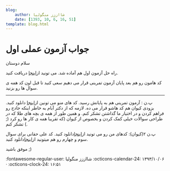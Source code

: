 ```yaml
---
blog:
    author: شااززز منگولیا
    date: [1393, 10, 6, 16, 51]
template: blog.html
---
```

# جواب آزمون عملی اول

<div class="cnt">
سلام دوستان<p></p>
<p>راه حل آزمون اول هم آماده شد. می تونید از<a href="http://l2l.ir/4S1" target="_blank" title="جواب آزمون عملی اول">اینجا</a> دریافت کنید.</p>
<p>کد هامون رو هم بعد پایان آزمون تمرینی قرار می دهیم سعی کنید تا قبل اون کد همه ی سوال ها رو بزنید.</p>
<hr/>

<p>پ.ن : آزمون تمرینی هم به پایانش رسید. کد های منو می تونین از<a href="http://l2l.ir/4Ts" target="_blank">اینجا</a> دانلود کنید. بزودی کیوان هم کد هاشو قرار می ده. لازمه که از دکتر آبام به خاطر اینکه جادج رو فراهم کردن و در اختیار ما گذاشتن تشکر کنم. و همین طور از همه ی بچه های طلا که در طراحی سوالات خیلی کمک کردن و بخصوص از کیوان (که تقریبا همه ی کار ها رو کرد (; ) تشکر کنم.</p>
<p>پ.ن ۲(کیوان):‌ کدهای من رو می تونید از<a href="http://l2l.ir/4TP" target="_blank">اینجا</a>دانلود کنید. کد علی حقانی برای سوال سوم و چهارم رو هم میتونید از<a href="http://l2l.ir/4TQ" target="_blank">اینجا</a>دانلود کنید.</p>
<p>موفق باشید ;)</p>

</div>

<div class="blog-info" markdown>
<span class="blog-author">
:fontawesome-regular-user: شااززز منگولیا
</span>
<span class="blog-date">
:octicons-calendar-24: ۱۳۹۳/۱۰/۰۶ · :octicons-clock-24: ۱۶:۵۱
</span>
</div>

